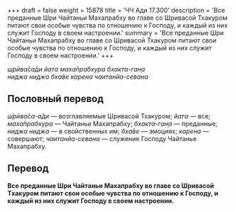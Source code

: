 +++
draft = false
weight = 15878
title = 'ЧЧ Ади 17.300'
description = 'Все преданные Шри Чайтаньи Махапрабху во главе со Шривасой Тхакуром питают свои особые чувства по отношению к Господу, и каждый из них служит Господу в своем настроении.'
summary = 'Все преданные Шри Чайтаньи Махапрабху во главе со Шривасой Тхакуром питают свои особые чувства по отношению к Господу, и каждый из них служит Господу в своем настроении.'
+++

_ш́рӣва̄са̄ди йата маха̄прабхура бхакта-ган̣а  
ниджа ниджа бха̄ве карена чаитанйа-севана_

## Пословный перевод

_ш́рӣва̄са_\-_а̄ди_ — возглавляемые Шривасой Тхакуром; _йата_ — все; _маха̄прабхура_ — Чайтаньи Махапрабху; _бхакта_\-_ган̣а_ — преданные; _ниджа_ _ниджа_ — в свойственных им; _бха̄ве_ — эмоциях; _карена_ — совершают; _чаитанйа_\-_севана_ — служение Господу Чайтанье Махапрабху.

## Перевод

**Все преданные Шри Чайтаньи Махапрабху во главе со Шривасой Тхакуром питают свои особые чувства по отношению к Господу, и каждый из них служит Господу в своем настроении.**
